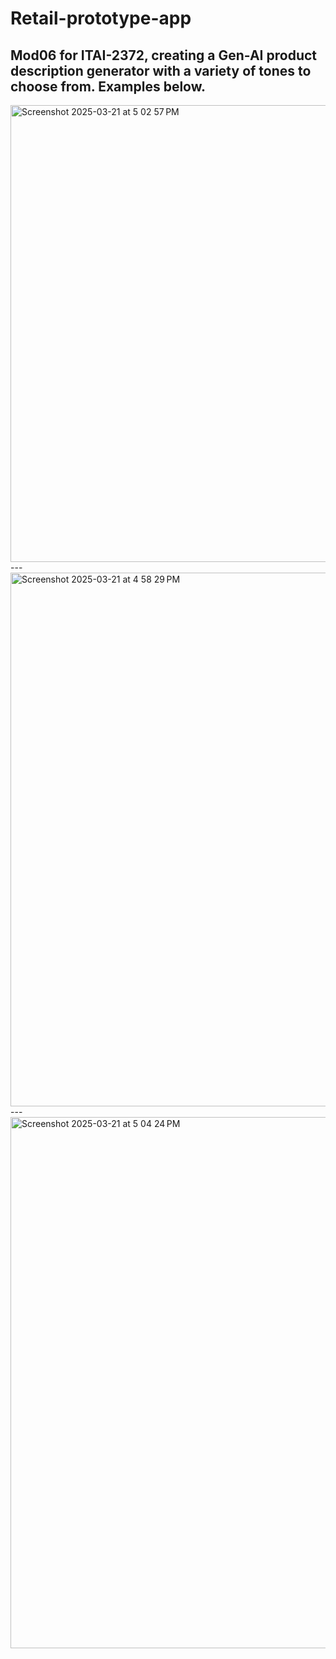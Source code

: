 # Retail-prototype-app
Mod06 for ITAI-2372, creating a Gen-AI product description generator with a variety of tones to choose from. Examples below. 
---
<img width="731" alt="Screenshot 2025-03-21 at 5 02 57 PM" src="https://github.com/user-attachments/assets/b34ef130-0ee2-48b2-a23e-32afdfd1e0f6" />
---
<img width="854" alt="Screenshot 2025-03-21 at 4 58 29 PM" src="https://github.com/user-attachments/assets/984b5703-2618-47fd-8e41-6b9a78f8c97e" />
---
<img width="850" alt="Screenshot 2025-03-21 at 5 04 24 PM" src="https://github.com/user-attachments/assets/ee445857-0ab0-46d0-98c5-71365f397928" />
